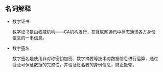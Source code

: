 ## 名词解释

* 数字证书

	数字证书是由权威机构——CA机构发行，在互联网通讯中标志通讯各方身份信息的一串信息。

* 数字签名

	数字签名是使用非对称密钥加密、数字摘要等技术对数据信息进行运算，通过验证可保证数据的完整性，并验证签名者的身份信息，防止抵赖。
